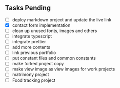 ## Tasks Pending

- [ ] deploy markdown project and update the live link
- [x] contact form implementation
- [ ] clean up unused fonts, images and others
- [ ] integrate typescript
- [ ] integrate prettier
- [ ] add more contents
- [ ] link previous portfolio
- [ ] put constant files and common constants
- [ ] make forked project copy
- [ ] make view image as view images for work projects
- [ ] matrimony project
- [ ] Food tracking project
